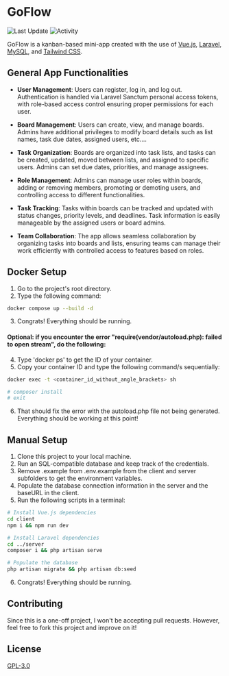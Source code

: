 # GoFlow

![Last Update](https://img.shields.io/github/last-commit/n-e-t-a-n/GoFlow?color=blue&label=Last%20Update) ![Activity](https://img.shields.io/badge/Activity-Completed-blue)

GoFlow is a kanban-based mini-app created with the use of [Vue.js](https://vuejs.org/), [Laravel](https://laravel.com/), [MySQL](https://www.mysql.com/), and [Tailwind CSS](https://tailwindcss.com/).

## General App Functionalities

- **User Management**: Users can register, log in, and log out. Authentication is handled via Laravel Sanctum personal access tokens, with role-based access control ensuring proper permissions for each user.

- **Board Management**: Users can create, view, and manage boards. Admins have additional privileges to modify board details such as list names, task due dates, assigned users, etc....

- **Task Organization**: Boards are organized into task lists, and tasks can be created, updated, moved between lists, and assigned to specific users. Admins can set due dates, priorities, and manage assignees.

- **Role Management**: Admins can manage user roles within boards, adding or removing members, promoting or demoting users, and controlling access to different functionalities.

- **Task Tracking**: Tasks within boards can be tracked and updated with status changes, priority levels, and deadlines. Task information is easily manageable by the assigned users or board admins.

- **Team Collaboration**: The app allows seamless collaboration by organizing tasks into boards and lists, ensuring teams can manage their work efficiently with controlled access to features based on roles.

## Docker Setup

1. Go to the project's root directory.
2. Type the following command:
```bash
docker compose up --build -d
```
3. Congrats! Everything should be running.

#### Optional: if you encounter the error "require(vendor/autoload.php): failed to open stream", do the following:

4. Type 'docker ps' to get the ID of your container. 
5. Copy your container ID and type the following command/s sequentially:

```bash
docker exec -t <container_id_without_angle_brackets> sh

# composer install
# exit
```

6. That should fix the error with the autoload.php file not being generated. Everything should be working at this point!



## Manual Setup

1. Clone this project to your local machine.
2. Run an SQL-compatible database and keep track of the credentials.
3. Remove .example from .env.example from the client and server subfolders to get the environment variables.
4. Populate the database connection information in the server and the baseURL in the client.
5.  Run the following scripts in a terminal:

```bash
# Install Vue.js dependencies
cd client
npm i && npm run dev

# Install Laravel dependencies
cd ../server
composer i && php artisan serve

# Populate the database
php artisan migrate && php artisan db:seed
```
6. Congrats! Everything should be running.

## Contributing

Since this is a one-off project, I won't be accepting pull requests. However, feel free to
fork this project and improve on it!

## License

[GPL-3.0](https://github.com/n-e-t-a-n/GoFlow/blob/main/LICENSE.md)
